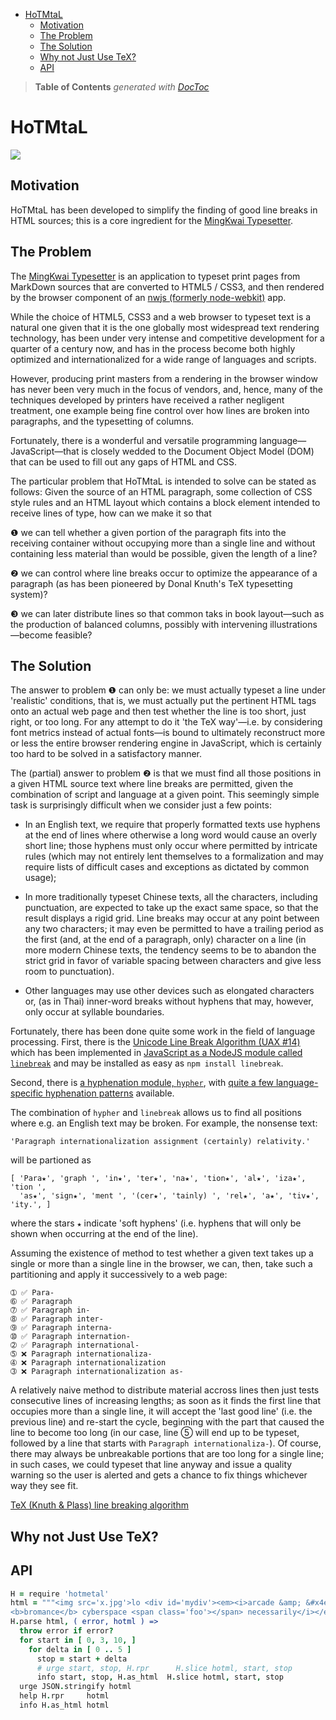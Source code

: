 

- [HoTMtaL](#hotmtal)
	- [Motivation](#motivation)
	- [The Problem](#the-problem)
	- [The Solution](#the-solution)
	- [Why not Just Use TeX?](#why-not-just-use-tex)
	- [API](#api)

> **Table of Contents**  *generated with [DocToc](http://doctoc.herokuapp.com/)*


# HoTMtaL

![](https://github.com/loveencounterflow/hotmetal/raw/master/art/Linotype_matrices.png)

## Motivation

HoTMtaL has been developed to simplify the finding of good line breaks in HTML sources; this is a core
ingredient for the [MingKwai Typesetter](https://github.com/loveencounterflow/mingkwai-app).

## The Problem

The [MingKwai Typesetter](https://github.com/loveencounterflow/mingkwai-app) is an application to typeset
print pages from MarkDown sources that are converted to HTML5 / CSS3, and then rendered by the browser
component of an [nwjs (formerly node-webkit)](http://nwjs.io/) app.

While the choice of HTML5, CSS3 and a web browser to typeset text is a natural one given that it is the one
globally most widespread text rendering technology, has been under very intense and competitive development
for a quarter of a century now, and has in the process become both highly optimized and internationalized
for a wide range of languages and scripts.

However, producing print masters from a rendering in the browser window has never been very much in the
focus of vendors, and, hence, many of the techniques developed by printers have received a rather negligent
treatment, one example being fine control over how lines are broken into paragraphs, and the typesetting of
columns.

Fortunately, there is a wonderful and versatile programming language—JavaScript—that is closely wedded to
the Document Object Model (DOM) that can be used to fill out any gaps of HTML and CSS.

The particular problem that HoTMtaL is intended to solve can be stated as follows: Given the source of an
HTML paragraph, some collection of CSS style rules and an HTML layout which contains a block element
intended to receive lines of type, how can we make it so that

❶ we can tell whether a given portion of the paragraph fits into the receiving container without
  occupying more than a single line and without containing less material than would be possible, given
  the length of a line?

❷ we can control where line breaks occur to optimize the appearance of a paragraph (as has been pioneered
  by Donal Knuth's TeX typesetting system)?

❸ we can later distribute lines so that common taks in book layout—such as the production of balanced
  columns, possibly with intervening illustrations—become feasible?



## The Solution

The answer to problem ❶ can only be: we must actually typeset a line under 'realistic' conditions, that is,
we must actually put the pertinent HTML tags onto an actual web page and then test whether the line is too
short, just right, or too long. For any attempt to do it 'the TeX way'—i.e. by considering font
metrics instead of actual fonts—is bound to ultimately reconstruct more or less the entire browser rendering
engine in JavaScript, which is certainly too hard to be solved in a satisfactory manner.

The (partial) answer to problem ❷ is that we must find all those positions in a given HTML source text where
line breaks are permitted, given the combination of script and language at a given point. This seemingly
simple task is surprisingly difficult when we consider just a few points:

* In an English text, we require that properly formatted texts use hyphens at the end of lines where
  otherwise a long word would cause an overly short line; those hyphens must only occur where permitted
  by intricate rules (which may not entirely lent themselves to a formalization and may require lists
  of difficult cases and exceptions as dictated by common usage);

* In more traditionally typeset Chinese texts, all the characters, including punctuation, are expected to
  take up the exact same space, so that the result displays a rigid grid. Line breaks may occur at any
  point between any two characters; it may even be permitted to have a trailing period as the first
  (and, at the end of a paragraph, only) character on a line (in more modern Chinese texts, the tendency
  seems to be to abandon the strict grid in favor of variable spacing between characters and give less
  room to punctuation).

* Other languages may use other devices such as elongated characters or, (as in Thai) inner-word breaks
  without hyphens that may, however, only occur at syllable boundaries.

Fortunately, there has been done quite some work in the field of language processing. First, there is the
[Unicode Line Break Algorithm (UAX #14)](http://www.unicode.org/reports/tr14) which has been implemented in
[JavaScript as a NodeJS module called `linebreak`](https://github.com/devongovett/linebreak) and may be
installed as easy as `npm install linebreak`.

Second, there is [a hyphenation module, `hypher`](https://github.com/bramstein/Hypher), with [quite a few
language-specific hyphenation patterns](https://www.npmjs.com/search?q=hyphenation) available.

The combination of `hypher` and `linebreak` allows us to find all positions where e.g. an English text
may be broken. For example, the nonsense text:

```
'Paragraph internationalization assignment (certainly) relativity.'
```

will be partioned as

```
[ 'Para­★', 'graph ', 'in­★', 'ter★­', 'na★­', 'tion★­', 'al­★', 'iza★­', 'tion ',
  'as★­', 'sign★­', 'ment ', '(cer★­', 'tainly) ', 'rel★­', 'a★­', 'tiv★­', 'ity.', ]
```

where the stars `★` indicate 'soft hyphens' (i.e. hyphens that will only be shown when occurring at the end
of the line).

Assuming the existence of method to test whether a given text takes up a single or more than a single line
in the browser, we can, then, take such a partitioning and apply it successively to a web page:

```
➀ ✅ Para-
➅ ✅ Paragraph
➆ ✅ Paragraph in-
➇ ✅ Paragraph inter-
➈ ✅ Paragraph interna-
➉ ✅ Paragraph internation-
➁ ✅ Paragraph international-
➄ ❌ Paragraph internationaliza-
➃ ❌ Paragraph internationalization
➂ ❌ Paragraph internationalization as-
```

A relatively naive method to distribute material accross lines then just tests consecutive lines of
increasing lengths; as soon as it finds the first line that occupies more than a single line, it will accept
the 'last good line' (i.e. the previous line) and re-start the cycle, beginning with the part that caused
the line to become too long (in our case, line ➄ will end up to be typeset, followed by a line that starts
with `Paragraph internationaliza-`). Of course, there may always be unbreakable portions that are too long
for a single line; in such cases, we could typeset that line anyway and issue a quality warning so the user
is alerted and gets a chance to fix things whichever way they see fit.


[TeX (Knuth & Plass) line breaking algorithm](https://github.com/bramstein/typeset)

<!-- The approach taken  -->

## Why not Just Use TeX?

## API

```coffee
H = require 'hotmetal'
html = """<img src='x.jpg'>lo <div id='mydiv'><em><i>arcade &amp; &#x4e00; illustration
<b>bromance</b> cyberspace <span class='foo'></span> necessarily</i></em> completely.</div>"""
H.parse html, ( error, hotml ) =>
  throw error if error?
  for start in [ 0, 3, 10, ]
    for delta in [ 0 .. 5 ]
      stop = start + delta
      # urge start, stop, H.rpr      H.slice hotml, start, stop
      info start, stop, H.as_html  H.slice hotml, start, stop
  urge JSON.stringify hotml
  help H.rpr     hotml
  info H.as_html hotml
```